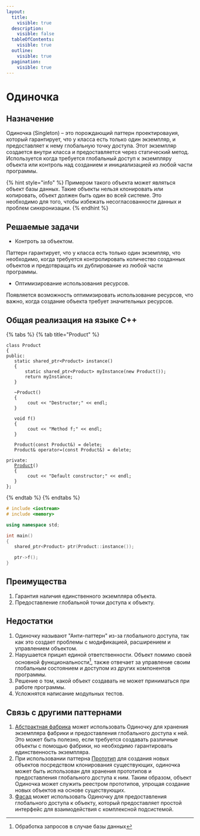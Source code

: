 ```yaml
---
layout:
  title:
    visible: true
  description:
    visible: false
  tableOfContents:
    visible: true
  outline:
    visible: true
  pagination:
    visible: true
---
```


# Одиночка

## Назначение

Одиночка (Singleton) – это порождающий паттерн проектироваyия, который гарантирует, что у класса есть только один экземпляр, и предоставляет к нему глобальную точку доступа. Этот экземпляр создается внутри класса и предоставляется через статический метод. Используется когда требуется глобальный доступ к экземпляру объекта или контроль над созданием и инициализацией из любой части программы.

{% hint style="info" %}
Примером такого объекта может являться объект базы данных. Такие объекты нельзя клонировать или копировать, объект должен быть один во всей системе. Это необходимо для того, чтобы избежать несогласованности данных и проблем синхронизации.
{% endhint %}

## Решаемые задачи

* Контроть за объектом.

Паттерн  гарантирует, что у класса есть только один экземпляр, что необходимо, когда требуется контролировать количество созданных объектов и предотвращать их дублирование из любой части программы.

* Оптимизирование использования ресурсов.

Появляется возможность оптимизировать использование ресурсов, что  важно, когда создание объекта требует значительных ресурсов.

## Общая реализация на языке C++

{% tabs %}
{% tab title="Product" %}
<pre class="language-cpp" data-full-width="true"><code class="lang-cpp">class Product
{
public:
   static shared_ptr&#x3C;Product> instance()
   {
       static shared_ptr&#x3C;Product> myInstance(new Product());
       return myInstance;
   }
   
   ~Product() 
   {
        cout &#x3C;&#x3C; "Destructor;" &#x3C;&#x3C; endl; 
   }

   void f() 
   {
        cout &#x3C;&#x3C; "Method f;" &#x3C;&#x3C; endl; 
   }

   Product(const Product&#x26;) = delete; 
   Product&#x26; operator=(const Product&#x26;) = delete; 

private:
   <a data-footnote-ref href="#user-content-fn-1">Product</a>() 
   { 
        cout &#x3C;&#x3C; "Default constructor;" &#x3C;&#x3C; endl; 
   }
};
</code></pre>
{% endtab %}
{% endtabs %}

```cpp
# include <iostream>
# include <memory>

using namespace std;

int main()
{
   shared_ptr<Product> ptr(Product::instance());

   ptr->f();
}
```

## Преимущества

1. Гарантия наличия единственного экземпляра объекта.
2. Предоставление глобальной точки доступа к объекту.

## Недостатки

1. Одиночку называют "Анти-паттерн" из-за глобального доступа, так как это создает проблемы с модификацией, расширением и управлением объектом.
2. Нарушается прицип единой ответственности.  Объект помимо своей основной функциональности[^2], также отвечает за управление своим глобальным состоянием и доступом из других компонентов программы.
3. Решение о том, какой объект создавать не может приниматься при работе программы.
4. Усложнятся написание модульных тестов.

## Связь с другими паттернами

1. [Абстрактная фабрика](abstract-factory.md) может использовать Одиночку для хранения экземпляра фабрики и предоставления глобального доступа к ней. Это может быть полезно, если требуется создавать различные объекты с помощью фабрики, но необходимо гарантировать единственность экземпляра.
2. При использовании паттерна [Прототип](prototype.md) для создания новых объектов посредством клонирования существующих, одиночка может быть использован для хранения прототипов и предоставления глобального доступа к ним. Таким образом, объект Одиночка может служить реестром прототипов, упрощая создание новых объектов на основе существующих.
3. [Фасад](../structural-patterns/facade.md) может использовать Одиночку для предоставления глобального доступа к объекту, который предоставляет простой интерфейс для взаимодействия с комплексной подсистемой.&#x20;

[^1]: Конструктор добавляется в часть private, чтобы объект нельзя было создать извне.

[^2]: Обработка запросов в случае базы данных
